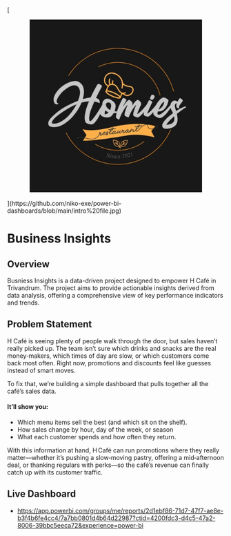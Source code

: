 
[<p align="center">
  <img src="https://github.com/niko-exe/power-bi-dashboards/blob/main/intro%20file.jpg" alt="Logo" width="400"/>
</p>](https://github.com/niko-exe/power-bi-dashboards/blob/main/intro%20file.jpg)



# Business Insights 

## Overview

Busniess Insights is a data-driven project designed to empower H Café in Trivandrum. The project aims to provide actionable insights derived from data analysis, offering a comprehensive view of key performance indicators and trends.


## Problem Statement

H Café is seeing plenty of people walk through the door, but sales haven’t really picked up. The team isn’t sure which drinks and snacks are the real money‑makers, which times of day are slow, or which customers come back most often. Right now, promotions and discounts feel like guesses instead of smart moves.

To fix that, we’re building a simple dashboard that pulls together all the café’s sales data. 
#### It’ll show you:

- Which menu items sell the best (and which sit on the shelf).
- How sales change by hour, day of the week, or season
- What each customer spends and how often they return.


With this information at hand, H Café can run promotions where they really matter—whether it’s pushing a slow‑moving pastry, offering a mid‑afternoon deal, or thanking regulars with perks—so the café’s revenue can finally catch up with its customer traffic.
## Live Dashboard

- https://app.powerbi.com/groups/me/reports/2d1ebf86-71d7-47f7-ae8e-b3f4b6fe4cc4/7a7bb0801d4b64d22987?ctid=4200fdc3-d4c5-47a2-8006-39bbc5eeca72&experience=power-bi

